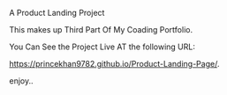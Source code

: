 A Product Landing Project

This makes up Third Part Of My Coading Portfolio.

You Can See the Project Live AT the following URL:

https://princekhan9782.github.io/Product-Landing-Page/.

enjoy..